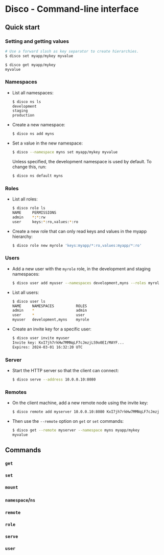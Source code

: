 # Disco - Command-line interface

## Quick start

### Setting and getting values
```sh
# Use a forward slash as key separator to create hierarchies.
$ disco set myapp/mykey myvalue

$ disco get myapp/mykey
myvalue
```


### Namespaces

- List all namespaces:
  ```sh
  $ disco ns ls
  development
  staging
  production
  ```

- Create a new namespace:
  ```sh
  $ disco ns add myns
  ```

- Set a value in the new namespace:
  ```sh
  $ disco --namespace myns set myapp/mykey myvalue
  ```

  Unless specified, the development namespace is used by default.
  To change this, run:
  ```sh
  $ disco ns default myns
  ```


### Roles
- List all roles:
  ```sh
  $ disco role ls
  NAME     PERMISSIONS
  admin    *:*:rw
  user     keys:*:ro,values:*:ro
  ```

- Create a new role that can only read keys and values in the myapp hierarchy:
  ```sh
  $ disco role new myrole 'keys:myapp/*:ro,values:myapp/*:ro'
  ```


### Users

- Add a new user with the `myrole` role, in the development and staging namespaces:
  ```sh
  $ disco user add myuser --namespaces development,myns --roles myrole
  ```

- List all users:
  ```sh
  $ disco user ls
  NAME     NAMESPACES          ROLES
  admin    *                   admin
  user     *                   user
  myuser   development,myns    myrole
  ```

- Create an invite key for a specific user:
  ```sh
  $ disco user invite myuser
  Invite key: KxI7jh7rkHw7MMNqLF7cJmzjLS9o0EI/MAYF...
  Expires: 2024-03-01 16:32:20 UTC
  ```


### Server

- Start the HTTP server so that the client can connect:
  ```sh
  $ disco serve --address 10.0.0.10:8080
  ```


### Remotes

- On the client machine, add a new remote node using the invite key:
  ```sh
  $ disco remote add myserver 10.0.0.10:8080 KxI7jh7rkHw7MMNqLF7cJmzjLS9o0EI/MAYF...
  ```

- Then use the `--remote` option on `get` or `set` commands:
  ```sh
  $ disco get --remote myserver --namespace myns myapp/mykey
  myvalue
  ```


## Commands

### `get`

### `set`

### `mount`

### `namespace`/`ns`

### `remote`

### `role`

### `serve`

### `user`
